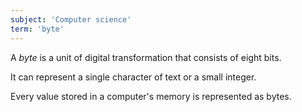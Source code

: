 ```yaml
---
subject: 'Computer science'
term: 'byte'
---
```


A _byte_ is a unit of digital transformation that consists of eight bits.

It can represent a single character of text or a small integer.

Every value stored in a computer's memory is represented as bytes.